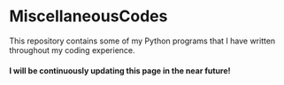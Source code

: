 # MiscellaneousCodes

This repository contains some of my Python programs that I have written throughout my coding experience. 

#### I will be continuously updating this page in the near future!
